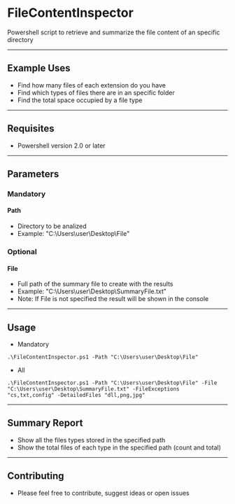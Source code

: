 # FileContentInspector
Powershell script to retrieve and summarize the file content of an specific directory

---

## Example Uses

 - Find how many files of each extension do you have
 - Find which types of files there are in an specific folder
 - Find the total space occupied by a file type

---
 
## Requisites

 - Powershell version 2.0 or later
 
---
 
## Parameters

### Mandatory

#### Path
 - Directory to be analized
 - Example: "C:\Users\user\Desktop\File"

### Optional

#### File
 - Full path of the summary file to create with the results
 - Example: "C:\Users\user\Desktop\SummaryFile.txt"
 - Note: If File is not specified the result will be shown in the console
 
---

## Usage

- Mandatory
```
.\FileContentInspector.ps1 -Path "C:\Users\user\Desktop\File"
```
- All
```
.\FileContentInspector.ps1 -Path "C:\Users\user\Desktop\File" -File "C:\Users\user\Desktop\SummaryFile.txt" -FileExceptions "cs,txt,config" -DetailedFiles "dll,png,jpg"
```
 
---
 
## Summary Report

 - Show all the files types stored in the specified path
 - Show the total files of each type in the specified path (count and total)
 
---

## Contributing

 - Please feel free to contribute, suggest ideas or open issues
